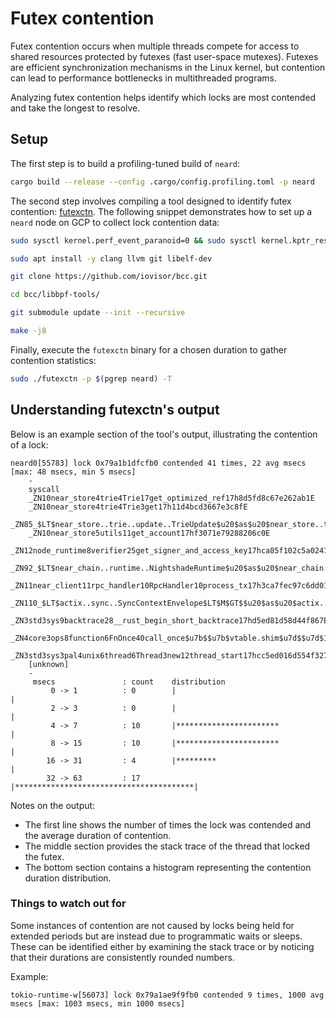# Futex contention

Futex contention occurs when multiple threads compete for access to shared resources protected by futexes (fast user-space mutexes). Futexes are efficient synchronization mechanisms in the Linux kernel, but contention can lead to performance bottlenecks in multithreaded programs.

Analyzing futex contention helps identify which locks are most contended and take the longest to resolve.

## Setup

The first step is to build a profiling-tuned build of `neard`:

```sh
cargo build --release --config .cargo/config.profiling.toml -p neard
```

The second step involves compiling a tool designed to identify futex contention: [futexctn](https://github.com/iovisor/bcc/blob/master/libbpf-tools/futexctn.c). The following snippet demonstrates how to set up a `neard` node on GCP to collect lock contention data:

```sh
sudo sysctl kernel.perf_event_paranoid=0 && sudo sysctl kernel.kptr_restrict=0

sudo apt install -y clang llvm git libelf-dev

git clone https://github.com/iovisor/bcc.git

cd bcc/libbpf-tools/

git submodule update --init --recursive

make -j8
```

Finally, execute the `futexctn` binary for a chosen duration to gather contention statistics:

```sh
sudo ./futexctn -p $(pgrep neard) -T
```

## Understanding futexctn's output

Below is an example section of the tool's output, illustrating the contention of a lock:

```text
neard0[55783] lock 0x79a1b1dfcfb0 contended 41 times, 22 avg msecs [max: 48 msecs, min 5 msecs]
    -
    syscall
    _ZN10near_store4trie4Trie17get_optimized_ref17h8d5fd8c67e262ab1E
    _ZN10near_store4trie4Trie3get17h11d4bcd3667e3c8fE
    _ZN85_$LT$near_store..trie..update..TrieUpdate$u20$as$u20$near_store..trie..TrieAccess$GT$3get17h041c58f313ed6d6cE
    _ZN10near_store5utils11get_account17hf3071e79288206c0E
    _ZN12node_runtime8verifier25get_signer_and_access_key17hca85f102c5a0241bE
    _ZN92_$LT$near_chain..runtime..NightshadeRuntime$u20$as$u20$near_chain..types..RuntimeAdapter$GT$24can_verify_and_charge_tx17hb1907151d54f3c6bE
    _ZN11near_client11rpc_handler10RpcHandler10process_tx17h3ca7fec97c6dd01eE
    _ZN110_$LT$actix..sync..SyncContextEnvelope$LT$M$GT$$u20$as$u20$actix..address..envelope..EnvelopeProxy$LT$A$GT$$GT$6handle17h0f78e99e6ce63395E
    _ZN3std3sys9backtrace28__rust_begin_short_backtrace17hd5ed81d58d44f867E
    _ZN4core3ops8function6FnOnce40call_once$u7b$$u7b$vtable.shim$u7d$$u7d$17hc18f360a04c1b975E
    _ZN3std3sys3pal4unix6thread6Thread3new12thread_start17hcc5ed016d554f327E
    [unknown]
    -
     msecs               : count    distribution
         0 -> 1          : 0        |                                        |
         2 -> 3          : 0        |                                        |
         4 -> 7          : 10       |***********************                 |
         8 -> 15         : 10       |***********************                 |
        16 -> 31         : 4        |*********                               |
        32 -> 63         : 17       |****************************************|
```

Notes on the output:

- The first line shows the number of times the lock was contended and the average duration of contention.
- The middle section provides the stack trace of the thread that locked the futex.
- The bottom section contains a histogram representing the contention duration distribution.

### Things to watch out for

Some instances of contention are not caused by locks being held for extended periods but are instead due to programmatic waits or sleeps. These can be identified either by examining the stack trace or by noticing that their durations are consistently rounded numbers.

Example:

```text
tokio-runtime-w[56073] lock 0x79a1ae9f9fb0 contended 9 times, 1000 avg msecs [max: 1003 msecs, min 1000 msecs]
```
